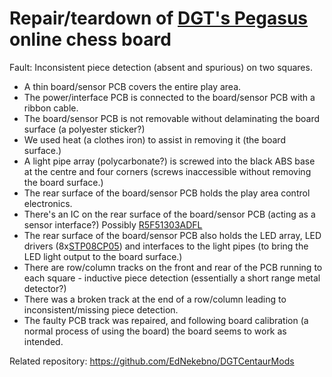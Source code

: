 Repair/teardown of [DGT's Pegasus](https://digitalgametechnology.com/products/home-use-e-boards/dgt-pegasus) online chess board
===============

Fault: Inconsistent piece detection (absent and spurious) on two squares.

* A thin board/sensor PCB covers the entire play area.
* The power/interface PCB is connected to the board/sensor PCB with a ribbon cable.
* The board/sensor PCB is not removable without delaminating the board surface (a polyester sticker?)
* We used heat (a clothes iron) to assist in removing it (the board surface.) 
* A light pipe array (polycarbonate?) is screwed into the black ABS base at the centre and four corners (screws inaccessible without removing the board surface.)
* The rear surface of the board/sensor PCB holds the play area control electronics.
* There's an IC on the rear surface of the board/sensor PCB (acting as a sensor interface?) Possibly [R5F51303ADFL](https://www.renesas.com/eu/en/products/microcontrollers-microprocessors/rx-32-bit-performance-efficiency-mcus/rx130-cost-optimized-high-performance-32-bit-microcontroller-enhanced-touch-key-function-and-5v-operation)
* The rear surface of the board/sensor PCB also holds the LED array, LED drivers (8x[STP08CP05](https://www.st.com/en/power-management/stp08cp05.html)) and interfaces to the light pipes (to bring the LED light output to the board surface.)
* There are row/column tracks on the front and rear of the PCB running to each square - inductive piece detection (essentially a short range metal detector?)
* There was a broken track at the end of a row/column leading to inconsistent/missing piece detection.
* The faulty PCB track was repaired, and following board calibration (a normal process of using the board) the board seems to work as intended.

Related repository:
https://github.com/EdNekebno/DGTCentaurMods
